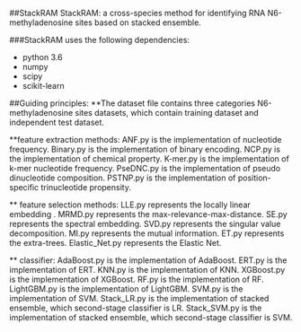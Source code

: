 ##StackRAM
StackRAM: a cross-species method for identifying RNA N6-methyladenosine sites based on stacked ensemble.

###StackRAM uses the following dependencies:
* python 3.6 
* numpy
* scipy
* scikit-learn

##Guiding principles:
**The dataset file contains three categories N6-methyladenosine sites datasets, which contain training dataset and independent test dataset.

**feature extraction methods:
   ANF.py is the implementation of nucleotide frequency.
   Binary.py is the implementation of binary encoding.
   NCP.py is the implementation of chemical property.
   K-mer.py is the implementation of k-mer nucleotide frequency.
   PseDNC.py is the implementation of pseudo dinucleotide composition.
   PSTNP.py is the implementation of position-specific trinucleotide propensity.
   
** feature selection methods:
   LLE.py represents the locally linear embedding .
   MRMD.py represents the max-relevance-max-distance.
   SE.py represents the spectral embedding.
   SVD.py represents the singular value decomposition.
   MI.py represents the mutual information.
   ET.py represents the extra-trees.
   Elastic_Net.py represents the Elastic Net.
     
** classifier:
   AdaBoost.py is the implementation of AdaBoost.
   ERT.py is the implementation of ERT.
   KNN.py is the implementation of KNN.
   XGBoost.py is the implementation of XGBoost.
   RF.py is the implementation of RF.
   LightGBM.py is the implementation of LightGBM.
   SVM.py is the implementation of SVM.
   Stack_LR.py is the implementation of stacked ensemble, which second-stage classifier is LR.
   Stack_SVM.py is the implementation of stacked ensemble, which second-stage classifier is SVM.

